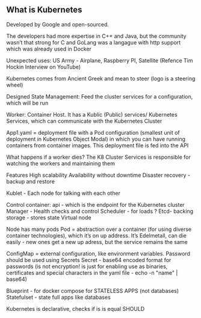 ## What is Kubernetes

Developed by Google and open-sourced.

The developers had more expertise in C++ and Java, but the community wasn’t that strong for C and GoLang was a langague with http support which was already used in Docker

Unexpected uses: US Army - Airplane, Raspberry PI, Satellite (Refence Tim Hockin Interview on YouTube)

Kubernetes comes from Ancient Greek and mean to steer (logo is a steering wheel)

Designed State Management: Feed the cluster services for a configuration, which will be run

Worker: Container Host. It has a Kublic (Public) services/ Kubernetes Services, which can communicate with the Kubernetes Cluster

App1.yaml = deployment file with a Pod configuration (smallest unit of deployment in Kubernetes Object Modal) in which you can have running containers from container images. This deployment file is fed into the API

What happens if a worker dies? The K8 Cluster Services is responsible for watching the workers and maintaining them

Features
High scalability
Availability without downtime
Disaster recovery - backup and restore

Kublet - Each node for talking with each other

Control container:
api - which is the endpoint for the Kubernetes cluster
Manager - Health checks and control
Scheduler - for loads ?
Etcd- backing storage - stores state
Virtual node

Node has many pods
Pod = abstraction over a container (for using diverse container technologies), which it’s on up address. It’s Edelmetall, can die easily - new ones get a new up adress, but the service remains the same

ConfigMap = external configuration, like environment variables. Password should be used using Secrets
Secret - base64 encoded format for passwords (is not encryption! is just for enabling use as binaries, certificates and special characters in the yaml file - echo -n "name" | base64)

Blueprint - for docker compose for STATELESS APPS (not databases)
Statefulset - state full apps like databases

Kubernetes is declarative, checks if is is equal SHOULD
